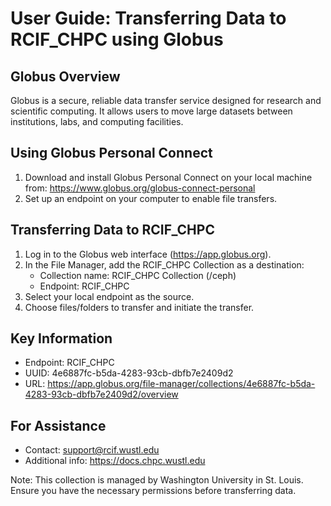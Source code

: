 # User Guide: Transferring Data to RCIF_CHPC using Globus

## Globus Overview

Globus is a secure, reliable data transfer service designed for research and scientific computing. It allows users to move large datasets between institutions, labs, and computing facilities.

## Using Globus Personal Connect

1. Download and install Globus Personal Connect on your local machine from:
   https://www.globus.org/globus-connect-personal
2. Set up an endpoint on your computer to enable file transfers.

## Transferring Data to RCIF_CHPC

1. Log in to the Globus web interface (https://app.globus.org).
2. In the File Manager, add the RCIF_CHPC Collection as a destination:
   - Collection name: RCIF_CHPC Collection (/ceph)
   - Endpoint: RCIF_CHPC
3. Select your local endpoint as the source.
4. Choose files/folders to transfer and initiate the transfer.

## Key Information

- Endpoint: RCIF_CHPC
- UUID: 4e6887fc-b5da-4283-93cb-dbfb7e2409d2
- URL: https://app.globus.org/file-manager/collections/4e6887fc-b5da-4283-93cb-dbfb7e2409d2/overview

## For Assistance

- Contact: support@rcif.wustl.edu
- Additional info: https://docs.chpc.wustl.edu

Note: This collection is managed by Washington University in St. Louis. Ensure you have the necessary permissions before transferring data.
